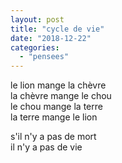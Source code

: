 ```yaml
---
layout: post
title: "cycle de vie"
date: "2018-12-22"
categories: 
  - "pensees"
---
```


le lion mange la chèvre  
la chèvre mange le chou  
le chou mange la terre  
la terre mange le lion

s'il n'y a pas de mort  
il n'y a pas de vie
